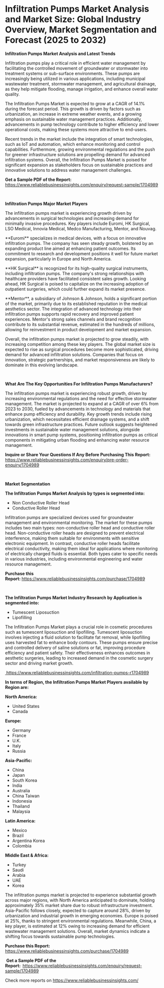 <p><h1>Infiltration Pumps Market Analysis and Market Size: Global Industry Overview, Market Segmentation and Forecast (2025 to 2032)</h1></p><p><strong>Infiltration Pumps Market Analysis and Latest Trends</strong></p>
<p><p>Infiltration pumps play a critical role in efficient water management by facilitating the controlled movement of groundwater or stormwater into treatment systems or sub-surface environments. These pumps are increasingly being utilized in various applications, including municipal wastewater treatment, stormwater management, and agricultural drainage, as they help mitigate flooding, manage irrigation, and enhance overall water quality.</p><p>The Infiltration Pumps Market is expected to grow at a CAGR of 14.1% during the forecast period. This growth is driven by factors such as urbanization, an increase in extreme weather events, and a growing emphasis on sustainable water management practices. Additionally, advancements in pump technology contribute to higher efficiency and lower operational costs, making these systems more attractive to end-users.</p><p>Recent trends in the market include the integration of smart technologies, such as IoT and automation, which enhance monitoring and control capabilities. Furthermore, growing environmental regulations and the push for greener infrastructure solutions are propelling demand for advanced infiltration systems. Overall, the Infiltration Pumps Market is poised for significant expansion as stakeholders focus on sustainable practices and innovative solutions to address water management challenges.</p></p>
<p><strong>Get a Sample PDF of the Report:&nbsp;</strong> <a href="https://www.reliablebusinessinsights.com/enquiry/request-sample/1704989?utm_campaign=2641&utm_medium=2&utm_source=Github&utm_content=ia&utm_term=03032025&utm_id=infiltration-pumps">https://www.reliablebusinessinsights.com/enquiry/request-sample/1704989</a></p>
<p>&nbsp;</p>
<p><strong>Infiltration Pumps Major Market Players</strong></p>
<p><p>The infiltration pumps market is experiencing growth driven by advancements in surgical technologies and increasing demand for minimally invasive procedures. Key players include Euromi, HK Surgical, LSO Medical, Innovia Medical, Medco Manufacturing, Mentor, and Nouvag.</p><p>**Euromi** specializes in medical devices, with a focus on innovative infiltration pumps. The company has seen steady growth, bolstered by an expanding product line aimed at enhancing patient outcomes. Its commitment to research and development positions it well for future market expansion, particularly in Europe and North America.</p><p>**HK Surgical** is recognized for its high-quality surgical instruments, including infiltration pumps. The company's strong relationships with healthcare providers have facilitated consistent sales growth. Looking ahead, HK Surgical is poised to capitalize on the increasing adoption of outpatient surgeries, which could further expand its market presence.</p><p>**Mentor**, a subsidiary of Johnson & Johnson, holds a significant portion of the market, primarily due to its established reputation in the medical aesthetics sector. The integration of advanced technology into their infiltration pumps supports rapid recovery and improved patient experiences. Mentor's strong sales channels and brand recognition contribute to its substantial revenue, estimated in the hundreds of millions, allowing for reinvestment in product development and market expansion.</p><p>Overall, the infiltration pumps market is projected to grow steadily, with increasing competition among these key players. The global market size is expected to rise as surgical procedures become more sophisticated, driving demand for advanced infiltration solutions. Companies that focus on innovation, strategic partnerships, and market responsiveness are likely to dominate in this evolving landscape.</p></p>
<p>&nbsp;</p>
<p><strong>What Are The Key Opportunities For Infiltration Pumps Manufacturers?</strong></p>
<p><p>The infiltration pumps market is experiencing robust growth, driven by increasing environmental regulations and the need for effective stormwater management. The market is projected to expand at a CAGR of over 6% from 2023 to 2030, fueled by advancements in technology and materials that enhance pump efficiency and durability. Key growth trends include rising urbanization, which necessitates efficient drainage systems, and a shift towards green infrastructure practices. Future outlook suggests heightened investments in sustainable water management solutions, alongside innovations in smart pump systems, positioning infiltration pumps as critical components in mitigating urban flooding and enhancing water resource management.</p></p>
<p><strong>Inquire or Share Your Questions If Any Before Purchasing This Report:</strong> <a href="https://www.reliablebusinessinsights.com/enquiry/pre-order-enquiry/1704989?utm_campaign=2641&utm_medium=2&utm_source=Github&utm_content=ia&utm_term=03032025&utm_id=infiltration-pumps">https://www.reliablebusinessinsights.com/enquiry/pre-order-enquiry/1704989</a></p>
<p>&nbsp;</p>
<p><strong>Market Segmentation</strong></p>
<p><strong>The Infiltration Pumps Market Analysis by types is segmented into:</strong></p>
<p><ul><li>Non Conductive Roller Head</li><li>Conductive Roller Head</li></ul></p>
<p><p>Infiltration pumps are specialized devices used for groundwater management and environmental monitoring. The market for these pumps includes two main types: non-conductive roller head and conductive roller head. Non-conductive roller heads are designed to prevent electrical interference, making them suitable for environments with sensitive electronic equipment. In contrast, conductive roller heads facilitate electrical conductivity, making them ideal for applications where monitoring of electrically charged fluids is essential. Both types cater to specific needs in various industries, including environmental engineering and water resource management.</p></p>
<p><strong>Purchase this Report:&nbsp;</strong><a href="https://www.reliablebusinessinsights.com/purchase/1704989?utm_campaign=2641&utm_medium=2&utm_source=Github&utm_content=ia&utm_term=03032025&utm_id=infiltration-pumps">https://www.reliablebusinessinsights.com/purchase/1704989</a></p>
<p>&nbsp;</p>
<p><strong>The Infiltration Pumps Market Industry Research by Application is segmented into:</strong></p>
<p><ul><li>Tumescent Liposuction</li><li>Lipofilling</li></ul></p>
<p><p>The Infiltration Pumps Market plays a crucial role in cosmetic procedures such as tumescent liposuction and lipofilling. Tumescent liposuction involves injecting a fluid solution to facilitate fat removal, while lipofilling uses harvested fat to enhance body contours. These pumps ensure precise and controlled delivery of saline solutions or fat, improving procedure efficiency and patient safety. Their effectiveness enhances outcomes in aesthetic surgeries, leading to increased demand in the cosmetic surgery sector and driving market growth.</p></p>
<p><a href="https://www.reliablebusinessinsights.com/infiltration-pumps-r1704989?utm_campaign=2641&utm_medium=2&utm_source=Github&utm_content=ia&utm_term=03032025&utm_id=infiltration-pumps">&nbsp;https://www.reliablebusinessinsights.com/infiltration-pumps-r1704989</a></p>
<p><strong>In terms of Region, the Infiltration Pumps Market Players available by Region are:</strong></p>
<p>
    <p> <strong> North America: </strong>
        <ul>
            <li>United States</li>
            <li>Canada</li>
        </ul>
        </p> 
    <p> <strong> Europe: </strong>
        <ul>
            <li>Germany</li>
            <li>France</li>
            <li>U.K.</li>
            <li>Italy</li>
            <li>Russia</li>
        </ul>
        </p> 
    <p> <strong> Asia-Pacific: </strong>
        <ul>
            <li>China</li>
            <li>Japan</li>
            <li>South Korea</li>
            <li>India</li>
            <li>Australia</li>
            <li>China Taiwan</li>
            <li>Indonesia</li>
            <li>Thailand</li>
            <li>Malaysia</li>
        </ul>
        </p> 
    <p> <strong> Latin America: </strong>
        <ul>
            <li>Mexico</li>
            <li>Brazil</li>
            <li>Argentina Korea</li>
            <li>Colombia</li>
        </ul>
        </p> 
    <p> <strong> Middle East & Africa: </strong>
        <ul>
            <li>Turkey</li>
            <li>Saudi</li>
            <li>Arabia</li>
            <li>UAE</li>
            <li>Korea</li>
        </ul>
    </p>
    </p>
<p><p>The infiltration pumps market is projected to experience substantial growth across major regions, with North America anticipated to dominate, holding approximately 35% market share due to robust infrastructure investment. Asia-Pacific follows closely, expected to capture around 28%, driven by urbanization and industrial growth in emerging economies. Europe is poised at 25%, thanks to stringent environmental regulations. Meanwhile, China, a key player, is estimated at 12% owing to increasing demand for efficient wastewater management solutions. Overall, market dynamics indicate a shifting focus towards sustainable pump technologies.</p></p>
<p><strong>Purchase this Report: </strong><a href="https://www.reliablebusinessinsights.com/purchase/1704989?utm_campaign=2641&utm_medium=2&utm_source=Github&utm_content=ia&utm_term=03032025&utm_id=infiltration-pumps">https://www.reliablebusinessinsights.com/purchase/1704989</a></p>
<p>&nbsp;<strong>Get a Sample PDF of the Report:&nbsp;&nbsp;</strong><a href="https://www.reliablebusinessinsights.com/enquiry/request-sample/1704989?utm_campaign=2641&utm_medium=2&utm_source=Github&utm_content=ia&utm_term=03032025&utm_id=infiltration-pumps">https://www.reliablebusinessinsights.com/enquiry/request-sample/1704989</a></p>
<p><strong></strong></p>
<p>Check more reports on <a href="https://www.reliablebusinessinsights.com/?utm_campaign=2641&utm_medium=2&utm_source=Github&utm_content=ia&utm_term=03032025&utm_id=infiltration-pumps">https://www.reliablebusinessinsights.com/</a></p>